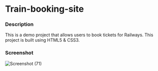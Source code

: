 # Train-booking-site

### Description

This is a demo project that allows users to book tickets for Railways. This project is built using HTML5 & CSS3.

### Screenshot 

![Screenshot (71)](https://user-images.githubusercontent.com/77565104/226508804-e0d0b0ff-1e30-4499-8943-11b0c8c169a9.png)

